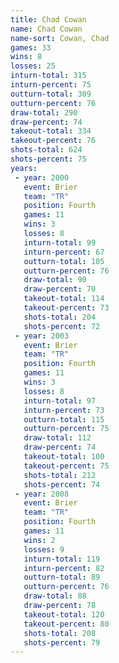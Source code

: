 ```yaml
---
title: Chad Cowan
name: Chad Cowan
name-sort: Cowan, Chad
games: 33
wins: 8
losses: 25
inturn-total: 315
inturn-percent: 75
outturn-total: 309
outturn-percent: 76
draw-total: 290
draw-percent: 74
takeout-total: 334
takeout-percent: 76
shots-total: 624
shots-percent: 75
years:
 - year: 2000
   event: Brier
   team: "TR"
   position: Fourth
   games: 11
   wins: 3
   losses: 8
   inturn-total: 99
   inturn-percent: 67
   outturn-total: 105
   outturn-percent: 76
   draw-total: 90
   draw-percent: 70
   takeout-total: 114
   takeout-percent: 73
   shots-total: 204
   shots-percent: 72
 - year: 2003
   event: Brier
   team: "TR"
   position: Fourth
   games: 11
   wins: 3
   losses: 8
   inturn-total: 97
   inturn-percent: 73
   outturn-total: 115
   outturn-percent: 75
   draw-total: 112
   draw-percent: 74
   takeout-total: 100
   takeout-percent: 75
   shots-total: 212
   shots-percent: 74
 - year: 2008
   event: Brier
   team: "TR"
   position: Fourth
   games: 11
   wins: 2
   losses: 9
   inturn-total: 119
   inturn-percent: 82
   outturn-total: 89
   outturn-percent: 76
   draw-total: 88
   draw-percent: 78
   takeout-total: 120
   takeout-percent: 80
   shots-total: 208
   shots-percent: 79
---
```

